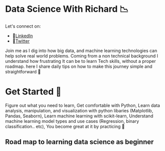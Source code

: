 # Data Science With Richard :chart_with_downwards_trend:

Let's connect on:
- 🔗[LinkedIn](https://www.linkedin.com/in/richard-sarpong-b911011a4/)
- 🔗[Twitter](https://twitter.com/richardjnsa)

Join me as I dig into how big data, and machine learning technologies can help solve real world problems. Coming from a non technical background I understand how frustrating It can be to learn Tech skills, without a proper roadmap. here I share daily tips on how to make this journey simple and straightforward  :pencil:









# Get Started :pushpin:
Figure out what you need to learn, Get comfortable with Python, Learn data analysis, manipulation, and visualization with python libaries (Matplotlib, Pandas, Seaborn), Learn machine learning with scikit-learn, Understand machine learning model types and use cases (Regression, binary classification.. etc), You become great at it by practicing 👑



## Road map to learning data science as beginner 
